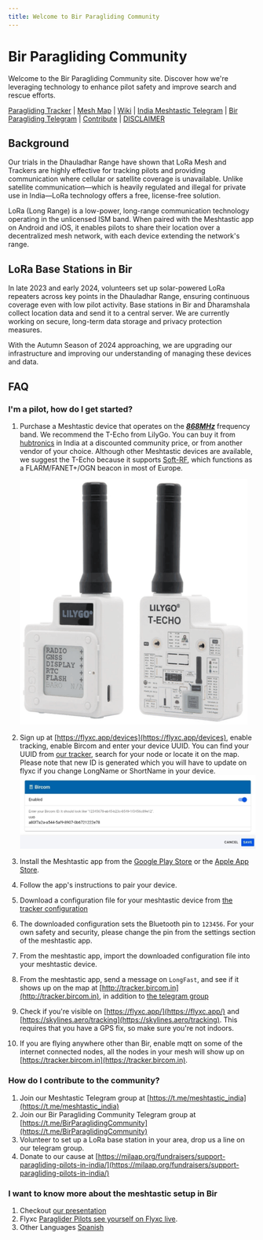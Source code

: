 ```yaml
---
title: Welcome to Bir Paragliding Community
---
```


# Bir Paragliding Community

Welcome to the Bir Paragliding Community site. Discover how we're leveraging technology to enhance pilot safety and
improve search and rescue efforts.

[Paragliding Tracker](https://tracker.bircom.in/) | [Mesh Map](https://paraguide.in/meshmap) | [Wiki](https://bir.localmesh.org/) | [India Meshtastic Telegram](https://t.me/meshtastic_india) | [Bir Paragliding Telegram](https://t.me/meshtastic_india) | [Contribute](https://milaap.org/fundraisers/support-paragliding-pilots-in-india/) | [DISCLAIMER](https://bircom.in/DISCLAIMER.html)

## Background

Our trials in the Dhauladhar Range have shown that LoRa Mesh and Trackers are highly effective for tracking pilots and
providing communication where cellular or satellite coverage is unavailable. Unlike satellite communication—which is
heavily regulated and illegal for private use in India—LoRa technology offers a free, license-free solution.

LoRa (Long Range) is a low-power, long-range communication technology operating in the unlicensed ISM band. When paired
with the Meshtastic app on Android and iOS, it enables pilots to share their location over a decentralized mesh network,
with each device extending the network's range.

## LoRa Base Stations in Bir

In late 2023 and early 2024, volunteers set up solar-powered LoRa repeaters across key points in the Dhauladhar Range,
ensuring continuous coverage even with low pilot activity. Base stations in Bir and Dharamshala collect location data
and send it to a central server. We are currently working on secure, long-term data storage and privacy protection
measures.

With the Autumn Season of 2024 approaching, we are upgrading our infrastructure and improving our understanding of
managing these devices and data.

## FAQ

### I'm a pilot, how do I get started?

  1. Purchase a Meshtastic device that operates on the **_<ins>868MHz</ins>_** frequency band. We recommend the
     T-Echo from LilyGo. You can buy it from [hubtronics](https://docs.google.com/spreadsheets/d/10p-snL0-lxky0taJKvxZBNUQqcaO5LD9qC_WaZeRUKY/edit?gid=1208512175#gid=1208512175) in India at a discounted community price, or from another
     vendor of your choice. Although other Meshtastic devices are available, we suggest the T-Echo because it supports
     [Soft-RF](https://github.com/lyusupov/SoftRF), which functions as a FLARM/FANET+/OGN beacon in most of Europe.

     ![](images/t-echo.png 'LilyGo T-Echo')

  2. Sign up at [https://flyxc.app/devices](https://flyxc.app/devices), enable tracking, enable Bircom and enter your device UUID. You can find your UUID from [our tracker](https://tracker.bircom.in), search for your node or locate it on the map. Please note that new ID is generated which you will have to update on flyxc if you change LongName or ShortName in your device.
     ![](images/flyxc-config.jpg 'Flyxc Setup')
  4. Install the Meshtastic app from
     the [Google Play Store](https://play.google.com/store/apps/details?id=com.geeksville.mesh&referrer=utm_source=downloads-page)
     or the [Apple App Store](https://itunes.apple.com/WebObjects/MZStore.woa/wa/viewSoftware?id=1586432531).

  5. Follow the app's instructions to pair your device.
  6. Download a configuration file for your meshtastic device from [the tracker configuration](http://tracker.bircom.in/?configure)
  7. The downloaded configuration sets the Bluetooth pin to `123456`. For your own safety and security, please change
     the pin from the settings section of the meshtastic app.
  8. From the meshtastic app, import the downloaded configuration file into your meshtastic device.
  9. From the meshtastic app, send a message on `LongFast`, and see if it shows up on the map
     at [http://tracker.bircom.in](http://tracker.bircom.in), in addition to [the telegram group](https://t.me/meshtastic_india/22)
  10. Check if you're visible on [https://flyxc.app/](https://flyxc.app/) and [https://skylines.aero/tracking](https://skylines.aero/tracking). This requires that you have a GPS fix, so make sure you're not indoors.
  11. If you are flying anywhere other than Bir, enable mqtt on some of the internet connected nodes, all the nodes in your mesh will show up on [https://tracker.bircom.in](https://tracker.bircom.in).

### How do I contribute to the community?

  1. Join our Meshtastic Telegram group at [https://t.me/meshtastic_india](https://t.me/meshtastic_india)
  2. Join our Bir Paragliding Community Telegram group at [https://t.me/BirParaglidingCommunity](https://t.me/BirParaglidingCommunity)
  3. Volunteer to set up a LoRa base station in your area, drop us a line on our telegram group.
  4. Donate to our cause at [https://milaap.org/fundraisers/support-paragliding-pilots-in-india/](https://milaap.org/fundraisers/support-paragliding-pilots-in-india/)

### I want to know more about the meshtastic setup in Bir

  1. Checkout [our presentation](https://bit.ly/MeshtasticBir)
  2. Flyxc [Paraglider Pilots see yourself on Flyxc live](https://www.facebook.com/flyxcapp/posts/pfbid025uurSJCqifq2B89vPyzr3DhV7xVSW4ButwDJt7vm9yS16tb32GSDxMgiY3M21C4il).
  3. Other Languages [Spanish](https://bircom-in.translate.goog/?_x_tr_sl=auto&_x_tr_tl=es)
